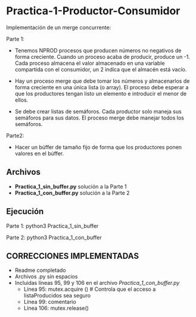 # Practica-1-Productor-Consumidor

Implementación de un merge concurrente:

Parte 1: 
  - Tenemos NPROD procesos que producen números no negativos de forma creciente. Cuando un proceso acaba de producir, produce un -1. Cada proceso almacena el valor almacenado en una variable compartida con el consumidor, un 2 indica que el almacén está vacío.

  - Hay un proceso merge que debe tomar los números y almacenarlos de forma creciente en una única lista (o array). El proceso debe esperar a que los productores tengan listo un elemento e introducir el menor de ellos.

  - Se debe crear listas de semáforos. Cada productor solo maneja sus semáforos para sus datos. El proceso merge debe manejar todos los semáforos.

Parte2: 
  - Hacer un búffer de tamaño fijo de forma que los productores ponen valores en el búffer.


## Archivos
 
 - **Practica_1_sin_buffer.py** solución a la Parte 1
 - **Practica_1_con_buffer.py** solución a la Parte 2

## Ejecución
Parte 1: python3 Practica_1_sin_buffer

Parte 2: python3 Practica_1_con_buffer


  ## CORRECCIONES IMPLEMENTADAS
- Readme completado
- Archivos .py sin espacios
- Incluidas líneas 95, 99 y 106 en el archivo _Practica_1_con_buffer.py_
    - Línea 95: mutex.acquire ()    # Controla que el acceso a listaProducidos sea seguro
    - Línea 99: comentario
    - Línea 106: mutex.release()
